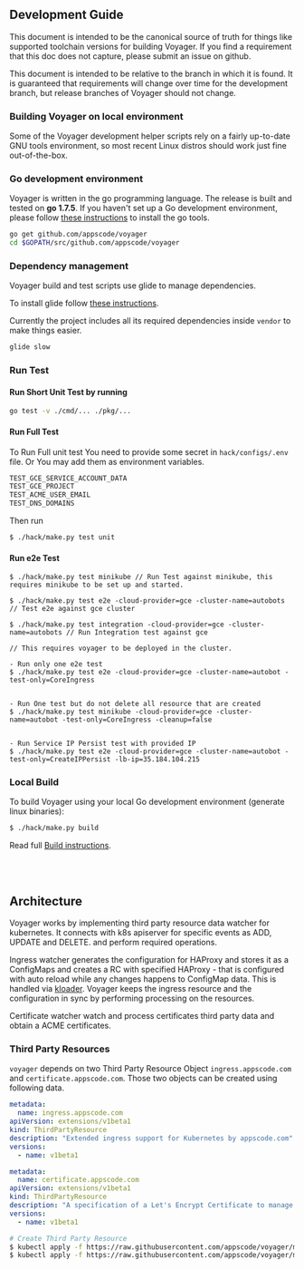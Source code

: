 ## Development Guide
This document is intended to be the canonical source of truth for things like supported toolchain versions for building Voyager.
If you find a requirement that this doc does not capture, please submit an issue on github.

This document is intended to be relative to the branch in which it is found. It is guaranteed that requirements will change over time
for the development branch, but release branches of Voyager should not change.

### Building Voyager on local environment
Some of the Voyager development helper scripts rely on a fairly up-to-date GNU tools environment, so most recent Linux distros should
work just fine out-of-the-box.

### Go development environment
Voyager is written in the go programming language. The release is built and tested on **go 1.7.5**. If you haven't set up a Go
development environment, please follow [these instructions](https://golang.org/doc/code.html) to install the go tools.

```sh
go get github.com/appscode/voyager
cd $GOPATH/src/github.com/appscode/voyager
```

### Dependency management
Voyager build and test scripts use glide to manage dependencies.

To install glide follow [these instructions](https://github.com/Masterminds/glide#install).

Currently the project includes all its required dependencies inside `vendor` to make things easier.

```sh
glide slow
```

### Run Test
#### Run Short Unit Test by running
```sh
go test -v ./cmd/... ./pkg/...
```

#### Run Full Test
To Run Full unit test You need to provide some secret in `hack/configs/.env` file. Or You may add them as
environment variables.
```sh
TEST_GCE_SERVICE_ACCOUNT_DATA
TEST_GCE_PROJECT
TEST_ACME_USER_EMAIL
TEST_DNS_DOMAINS
```
Then run
```sh
$ ./hack/make.py test unit
```

#### Run e2e Test
```
$ ./hack/make.py test minikube // Run Test against minikube, this requires minikube to be set up and started.

$ ./hack/make.py test e2e -cloud-provider=gce -cluster-name=autobots // Test e2e against gce cluster

$ ./hack/make.py test integration -cloud-provider=gce -cluster-name=autobots // Run Integration test against gce
                                                                             // This requires voyager to be deployed in the cluster.

```

```
- Run only one e2e test
$ ./hack/make.py test e2e -cloud-provider=gce -cluster-name=autobot -test-only=CoreIngress


- Run One test but do not delete all resource that are created
$ ./hack/make.py test minikube -cloud-provider=gce -cluster-name=autobot -test-only=CoreIngress -cleanup=false


- Run Service IP Persist test with provided IP
$ ./hack/make.py test e2e -cloud-provider=gce -cluster-name=autobot -test-only=CreateIPPersist -lb-ip=35.184.104.215

```

### Local Build
To build Voyager using your local Go development environment (generate linux binaries):
```sh
$ ./hack/make.py build
```
Read full [Build instructions](build.md).

<br><br>
## Architecture
Voyager works by implementing third party resource data watcher for kubernetes. It connects with k8s apiserver
for specific events as ADD, UPDATE and DELETE. and perform required operations.

Ingress watcher generates the configuration for HAProxy and stores it as a ConfigMaps and creates a RC with
specified HAProxy - that is configured with auto reload while any changes happens to ConfigMap data. This is handled via
[kloader](https://github.com/appscode/kloader). Voyager keeps the ingress resource and the configuration in sync
by performing processing on the resources.

Certificate watcher watch and process certificates third party data and obtain a ACME certificates.


### Third Party Resources
`voyager` depends on two Third Party Resource Object `ingress.appscode.com` and `certificate.appscode.com`. Those two objects
can be created using following data.

```yaml
metadata:
  name: ingress.appscode.com
apiVersion: extensions/v1beta1
kind: ThirdPartyResource
description: "Extended ingress support for Kubernetes by appscode.com"
versions:
  - name: v1beta1
```

```yaml
metadata:
  name: certificate.appscode.com
apiVersion: extensions/v1beta1
kind: ThirdPartyResource
description: "A specification of a Let's Encrypt Certificate to manage."
versions:
  - name: v1beta1
```

```sh
# Create Third Party Resource
$ kubectl apply -f https://raw.githubusercontent.com/appscode/voyager/master/api/extensions/ingress.yaml
$ kubectl apply -f https://raw.githubusercontent.com/appscode/voyager/master/api/extensions/certificate.yaml
```
